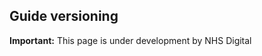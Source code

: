 ## Guide versioning

<div markdown="span" class="alert alert-warning" role="alert"><i class="fa fa-warning"></i><b> Important:</b> This page is under development by NHS Digital</div>


